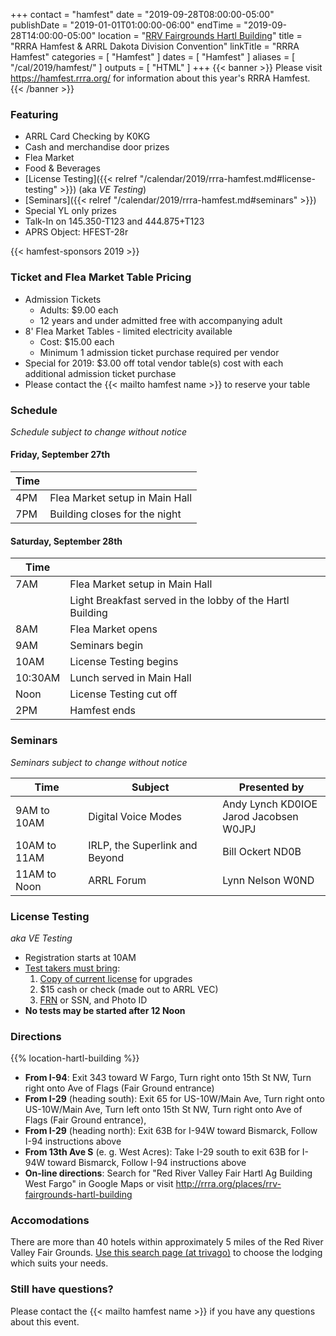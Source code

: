 +++
contact = "hamfest"
date = "2019-09-28T08:00:00-05:00"
publishDate = "2019-01-01T01:00:00-06:00"
endTime	 = "2019-09-28T14:00:00-05:00"
location = "[RRV Fairgrounds Hartl Building](/places/rrv-fairgrounds-hartl-building)"
title = "RRRA Hamfest & ARRL Dakota Division Convention"
linkTitle = "RRRA Hamfest"
categories = [ "Hamfest" ]
dates = [ "Hamfest" ]
aliases = [ "/cal/2019/hamfest/" ]
outputs = [ "HTML" ]
+++
{{< banner >}}
Please visit https://hamfest.rrra.org/ for information about this year's
RRRA Hamfest.
{{< /banner >}}
### Featuring

* ARRL Card Checking by K0KG
* Cash and merchandise door prizes
* Flea Market
* Food & Beverages
* [License Testing]({{< relref "/calendar/2019/rrra-hamfest.md#license-testing" >}}) (aka *VE Testing*)
* [Seminars]({{< relref "/calendar/2019/rrra-hamfest.md#seminars" >}})
* Special YL only prizes
* Talk-In on 145.350-T123 and 444.875+T123
* APRS Object: HFEST-28r

{{< hamfest-sponsors 2019 >}}

### Ticket and Flea Market Table Pricing
* Admission Tickets
    * Adults: $9.00 each
    * 12 years and under admitted free with accompanying adult
* 8' Flea Market Tables - limited electricity available
    * Cost: $15.00 each
    * Minimum 1 admission ticket purchase required per vendor
* Special for 2019: $3.00 off total vendor table(s) cost with each additional admission ticket purchase
* Please contact the {{< mailto hamfest name >}} to reserve your table

### Schedule

*Schedule subject to change without notice*

#### Friday, September 27th

Time |      |
-----|------|
4PM | Flea Market setup in Main Hall
7PM | Building closes for the night

#### Saturday, September 28th

Time |      |
-----|------|
7AM | Flea Market setup in Main Hall
&nbsp; | Light Breakfast served in the lobby of the Hartl Building
8AM | Flea Market opens
9AM | Seminars begin
10AM | License Testing begins
10:30AM | Lunch served in Main Hall
Noon | License Testing cut off
2PM | Hamfest ends

### Seminars

*Seminars subject to change without notice*

Time | Subject | Presented by
-----|---------|-------------
9AM to 10AM | Digital Voice Modes | Andy Lynch KD0IOE<br /> Jarod Jacobsen W0JPJ
10AM to 11AM | IRLP, the Superlink and Beyond | Bill Ockert ND0B
11AM to Noon | ARRL Forum | Lynn Nelson W0ND

### License Testing

*aka VE Testing*

* Registration starts at 10AM
* [Test takers must bring](http://www.arrl.org/what-to-bring-to-an-exam-session):
    1. [Copy of current license](http://www.arrl.org/obtain-license-copy) for upgrades
    1. $15 cash or check (made out to ARRL VEC)
    1.  [FRN](https://www.fcc.gov/wireless/support/universal-licensing-system-uls-resources/new-users-guide-getting-started-universal) or SSN, and Photo ID
* **No tests may be started after 12 Noon**

### Directions

{{% location-hartl-building %}}

* **From I-94**: Exit 343 toward W Fargo, Turn right onto 15th St NW, Turn right onto Ave of Flags (Fair Ground entrance)
* **From I-29** (heading south): Exit 65 for US-10W/Main Ave, Turn right onto US-10W/Main Ave, Turn left onto 15th St NW, Turn right onto Ave of Flags (Fair Ground entrance),
* **From I-29** (heading north): Exit 63B for I-94W toward Bismarck, Follow I-94 instructions above
* **From 13th Ave S** (e. g. West Acres): Take I-29 south to exit 63B for I-94W toward Bismarck, Follow I-94 instructions above
* **On-line directions**: Search for "Red River Valley Fair Hartl Ag Building West Fargo" in Google Maps or visit http://rrra.org/places/rrv-fairgrounds-hartl-building

### Accomodations

There are more than 40 hotels within approximately 5 miles of the Red River Valley Fair
Grounds. [Use this search page \(at trivago\)](https://www.trivago.com/?aDateRange%5Barr%5D=2019-09-27&aDateRange%5Bdep%5D=2019-09-28&aPriceRange%5Bfrom%5D=0&aPriceRange%5Bto%5D=0&iRoomType=7&aRooms%5B0%5D%5Badults%5D=2&cpt2=14776%2F200%2C1322%2F105%2C1320%2F105%2C1318%2F105%2C1316%2F105%2C1314%2F105&iViewType=0&bIsSeoPage=0&sortingId=3&slideoutsPageItemId=&iGeoDistanceLimit=8183&address=Main%20Ave%20W%201805&addressGeoCode%5B0%5D=46.8748448&addressGeoCode%5B1%5D=-96.9254856&offset=0&ra=)
to choose the lodging which suits your needs.

### Still have questions?

Please contact the {{< mailto hamfest name >}} if you have any questions about this event.

